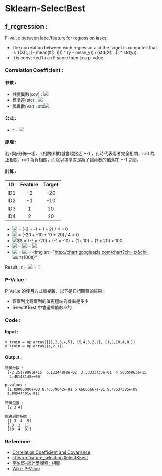 # Sklearn-SelectBest


## **f_regression :** 
F-value between label/feature for regression tasks.

* The correlation between each regressor and the target is computed,that is, ((X[:, i] - mean(X[:, i])) * (y - mean_y)) / (std(X[:, i]) * std(y)).
* It is converted to an F score then to a p-value.

### Correlation Coefficient : 

#### 參數 : 
* 共變異數(cov) : <img src="http://chart.googleapis.com/chart?cht=tx&chl= \frac{1}{n-1}{\sum_{i=1}^n(x_i - \mu_x)(y_i - \mu_y)}" style="border:none;">
* 標準差(std) : <img src="http://chart.googleapis.com/chart?cht=tx&chl= \sqrt{\frac{1}{n-1}\sum_{i=1}^n(x_i - \mu_x)^2}" style="border:none;">
* 變異數(var) : std<img src="http://chart.googleapis.com/chart?cht=tx&chl= ^2" style="border:none;">

#### 公式 : 
* r = <img src="http://chart.googleapis.com/chart?cht=tx&chl= \frac {\sum_{i=1}^n(x_i - \mu_x)(y_i - \mu_y)}{\sqrt{\sum_{i=1}^n(x_i - \mu_x)^2}\sqrt{\sum_{i=1}^n(y_i - \mu_y)^2}}" style="border:none;">

#### 原理 : 
若x與y分佈一樣，r(相關係數)就會越接近 +-1 ，此時代表兩者完全相關，r>0 為正相關、r<0 為負相關，而除以標準差是為了讓兩者的值落在 +-1 之間，

#### 計算 : 
| ID  | Feature | Target |
|:---:|:-------:|:------:|
| ID1 |   -2    |  -20   |
| ID2 |   -1    |  -10   |
| ID3 |    1    |   10   |
| ID4 |    2    |   20   |

* <img src="http://chart.googleapis.com/chart?cht=tx&chl= \mu_x" style="border:none;"> = (-2 + -1 + 1 + 2) / 4 = 0
* <img src="http://chart.googleapis.com/chart?cht=tx&chl= \mu_y" style="border:none;"> = (-20 + -10 + 10 + 20) / 4 = 0
* <img src="http://chart.googleapis.com/chart?cht=tx&chl= \sum_{i=1}^n(x_i - \mu_x)(y_i - \mu_y)" style="border:none;">$$ = (-2 x -20) + (-1 x -10) + (1 x 10) + (2 x 20) = 100
* <img src="http://chart.googleapis.com/chart?cht=tx&chl= \sqrt{\sum_{i=1}^n(x_i - \mu_x)^2}" style="border:none;"> = <img src="http://chart.googleapis.com/chart?cht=tx&chl= \sqrt{(-2 - 0)^2 + (-1 - 0)^2 + (1 - 0)^2 + (2 - 0)^2}" style="border:none;"> = <img src="http://chart.googleapis.com/chart?cht=tx&chl= \sqrt{10}" style="border:none;">
* <img src="http://chart.googleapis.com/chart?cht=tx&chl= \sqrt{\sum_{i=1}^n(y_i - \mu_y)^2}" style="border:none;"> = <img src="http://chart.googleapis.com/chart?cht=tx&chl= \sqrt{(-20 - 0)^2 + (-10 - 0)^2 + (10 - 0)^2 + (20 - 0)^2}" style="border:none;"> = <img src="http://chart.googleapis.com/chart?cht=tx&chl= \sqrt{1000}"

Result : r = <img src="http://chart.googleapis.com/chart?cht=tx&chl= \frac{100}{\sqrt{10}\sqrt{1000}}" style="border:none;"> = 1

### P-Value : 
P-Value 的使用方式較複雜，以下是自行觀察的結果 : 
* 觀察到比觀察到的值更極端的機率是多少
* SelectKBest 中會選擇值較小的


### Code :
#### Input :
```
x_train = np.array([[1,2,3,4,5], [5,4,3,2,1], [1,9,10,4,8]])
y_train = np.array([1,2,1])
```
#### Output :
```
特徵分數 : 
 [-2.25179981e+15  6.12244898e-02  3.33333333e-01  4.50359963e+15
  4.48148148e+00]

p-values : 
 [1.00000000e+00 8.45579042e-01 6.66666667e-01 9.48637385e-09
 2.80944401e-01]

特徵位置 : 
 [2 3 4]

挑選過的特徵 : 
 [[ 3  4  5]
 [ 3  2  1]
 [10  4  8]]
```

### Reference : 
* [Correlation Coefficient and Covariance](https://chih-sheng-huang821.medium.com/%E7%9B%B8%E9%97%9C%E4%BF%82%E6%95%B8%E8%88%87%E5%85%B1%E8%AE%8A%E7%95%B0%E6%95%B8-correlation-coefficient-and-covariance-c9324c5cf679)
* [sklearn.feature_selection.SelectKBest](https://scikit-learn.org/stable/modules/generated/sklearn.feature_selection.SelectKBest.html)
* [李柏堅-統計學課程 : 相關](https://www.youtube.com/watch?v=z-21v0EoFh4)
* [Wiki : P-Value](https://zh.wikipedia.org/wiki/P%E5%80%BC)